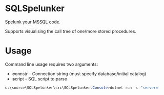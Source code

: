 # SQLSpelunker
Spelunk your MSSQL code.

Supports visualising the call tree of one/more stored procedures.

# Usage
Command line usage requires two arguments:
- **c**onnstr - Connection string (must specify database/initial catalog)
- **s**cript - SQL script to parse

```powershell
c:\source\SQLSpelunker\src\SQLSpelunker.Console>dotnet run -c "server=localhost;initial catalog=foo;integrated security=sspi" -s "exec dbo.SomeProc"
```